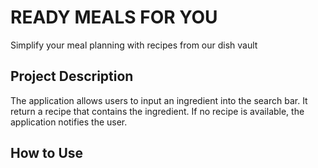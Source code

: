 # READY MEALS FOR YOU

Simplify your meal planning with recipes from our dish vault
## Project Description

The application allows users to input an ingredient into the search bar. It return a recipe that contains the ingredient. If no recipe is available, the application notifies the user. 

## How to Use